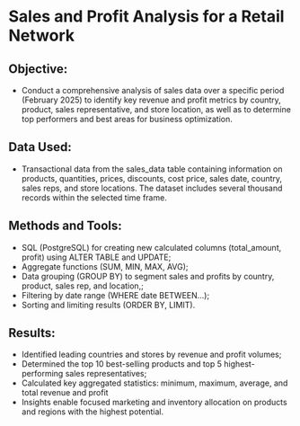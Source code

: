 # Sales and Profit Analysis for a Retail Network

## Objective:
* Conduct a comprehensive analysis of sales data over a specific period (February 2025) to identify key revenue and profit metrics by country, product, sales representative, and store location, as well as to determine top performers and best areas for business optimization.

## Data Used:
* Transactional data from the sales_data table containing information on products, quantities, prices, discounts, cost price, sales date, country, sales reps, and store locations. The dataset includes several thousand records within the selected time frame.

## Methods and Tools:
* SQL (PostgreSQL) for creating new calculated columns (total_amount, profit) using ALTER TABLE and UPDATE;
* Aggregate functions (SUM, MIN, MAX, AVG);
* Data grouping (GROUP BY) to segment sales and profits by country, product, sales rep, and location,;
* Filtering by date range (WHERE date BETWEEN...);
* Sorting and limiting results (ORDER BY, LIMIT).

## Results:
* Identified leading countries and stores by revenue and profit volumes;
* Determined the top 10 best-selling products and top 5 highest-performing sales representatives;
* Calculated key aggregated statistics: minimum, maximum, average, and total revenue and profit
* Insights enable focused marketing and inventory allocation on products and regions with the highest potential.
